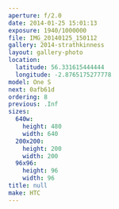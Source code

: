 ```yaml
---
aperture: f/2.0
date: 2014-01-25 15:01:13
exposure: 1940/1000000
file: IMG_20140125_150112
gallery: 2014-strathkinness
layout: gallery-photo
location:
  latitude: 56.331615444444
  longitude: -2.8765175277778
model: One S
next: 0afb61d
ordering: 8
previous: .Inf
sizes:
  640w:
    height: 480
    width: 640
  200x200:
    height: 200
    width: 200
  96x96:
    height: 96
    width: 96
title: null
make: HTC
---
```

